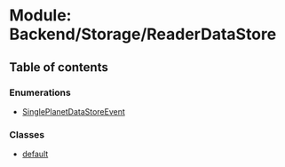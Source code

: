 # Module: Backend/Storage/ReaderDataStore

## Table of contents

### Enumerations

- [SinglePlanetDataStoreEvent](../enums/backend_storage_readerdatastore.singleplanetdatastoreevent.md)

### Classes

- [default](../classes/backend_storage_readerdatastore.default.md)
